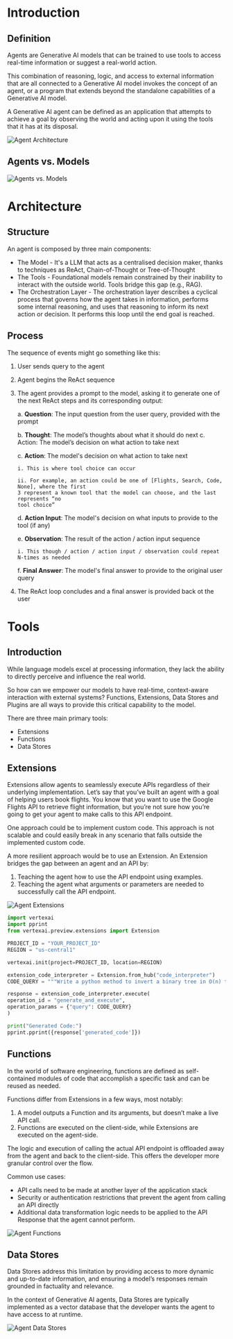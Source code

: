 # Introduction
## Definition
Agents are Generative AI models that can be trained to use tools
to access real-time information or suggest a real-world action.

This combination of reasoning, logic, and access to external information
that are all connected to a Generative AI model invokes the concept of an agent, or a
program that extends beyond the standalone capabilities of a Generative AI model.

A Generative AI agent can be defined as an application that
attempts to achieve a goal by observing the world and acting upon it using the tools that it
has at its disposal.

![Agent Architecture](./images/agent_architecture.png)

## Agents vs. Models

![Agents vs. Models](./images/agents_vs_models.png)

# Architecture
## Structure
An agent is composed by three main components:
- The Model - It's a LLM that acts as a centralised decision maker, thanks to techniques as ReAct, Chain-of-Thought or Tree-of-Thought
- The Tools - Foundational models remain constrained by their inability to interact with the outside world. Tools bridge this gap (e.g., RAG).
- The Orchestration Layer - The orchestration layer describes a cyclical process that governs how the agent takes in
information, performs some internal reasoning, and uses that reasoning to inform its next
action or decision. It performs this loop until the end goal is reached.

## Process
The sequence of events might go something like this:
1. User sends query to the agent
2. Agent begins the ReAct sequence
3. The agent provides a prompt to the model, asking it to generate one of the next ReAct
steps and its corresponding output:

   a. **Question**: The input question from the user query, provided with the prompt 

   b. **Thought**: The model’s thoughts about what it should do next c. Action: The model’s decision on what action to take next

   c. **Action**: The model's decision on what action to take next

       i. This is where tool choice can occur

       ii. For example, an action could be one of [Flights, Search, Code, None], where the first
       3 represent a known tool that the model can choose, and the last represents “no
       tool choice”

   d. **Action Input**: The model's decision on what inputs to provide to the tool (if any)

   e. **Observation**: The result of the action / action input sequence

       i. This though / action / action input / observation could repeat N-times as needed

   f. **Final Answer**: The model's final answer to provide to the original user query
4. The ReAct loop concludes and a final answer is provided back ot the user

# Tools
## Introduction
While language models excel at processing information, they lack the ability to directly
perceive and influence the real world.

So how can we empower our models to have real-time, context-aware interaction with
external systems? Functions, Extensions, Data Stores and Plugins are all ways to provide this
critical capability to the model.

There are three main primary tools:
- Extensions
- Functions
- Data Stores

## Extensions
Extensions allow agents to seamlessly execute APIs
regardless of their underlying implementation. Let’s say that you’ve built an agent with a goal
of helping users book flights. You know that you want to use the Google Flights API to retrieve
flight information, but you’re not sure how you’re going to get your agent to make calls to this
API endpoint. 

One approach could be to implement custom code.
This approach is not scalable and could easily break
in any scenario that falls outside the implemented custom code.

A more resilient approach would be to use an Extension. An Extension bridges the gap
between an agent and an API by:
1. Teaching the agent how to use the API endpoint using examples.
2. Teaching the agent what arguments or parameters are needed to successfully call the
API endpoint.

![Agent Extensions](./images/agent_extensions.png)

```python
import vertexai
import pprint
from vertexai.preview.extensions import Extension

PROJECT_ID = "YOUR_PROJECT_ID"
REGION = "us-central1"

vertexai.init(project=PROJECT_ID, location=REGION)

extension_code_interpreter = Extension.from_hub("code_interpreter")
CODE_QUERY = """Write a python method to invert a binary tree in O(n) time."""

response = extension_code_interpreter.execute(
operation_id = "generate_and_execute",
operation_params = {"query": CODE_QUERY}
)

print("Generated Code:")
pprint.pprint({response['generated_code']})
```

## Functions
In the world of software engineering, functions are defined as self-contained modules
of code that accomplish a specific task and can be reused as needed.

Functions differ from Extensions in a few ways, most notably:
1. A model outputs a Function and its arguments, but doesn’t make a live API call.
2. Functions are executed on the client-side, while Extensions are executed on
the agent-side.

The logic and execution of calling the actual API endpoint is offloaded away
from the agent and back to the client-side. This offers the developer more granular control over the flow.

Common use cases:
- API calls need to be made at another layer of the application stack
- Security or authentication restrictions that prevent the agent from calling an API directly
- Additional data transformation logic needs to be applied to the API Response that the
agent cannot perform.

![Agent Functions](./images/agent_functions.png)

## Data Stores
Data Stores address this limitation by providing access to more dynamic
and up-to-date information, and ensuring a model’s responses remain grounded in factuality
and relevance.

In the context of Generative AI agents, Data Stores are typically implemented as a vector
database that the developer wants the agent to have access to at runtime.

![Agent  Data Stores](./images/agent_data_stores.png)